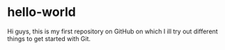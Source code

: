 # hello-world

Hi guys,
this is my first repository on GitHub on which I ill try out different things to get started with Git.
